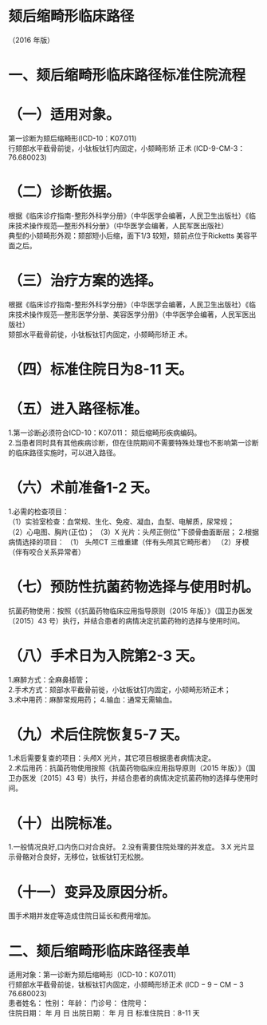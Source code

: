 # 颏后缩畸形临床路径  
（2016 年版）  
# 一、颏后缩畸形临床路径标准住院流程  
# （一）适用对象。  
第一诊断为颏后缩畸形(ICD-10：K07.011)  
行颏部水平截骨前徙，小钛板钛钉内固定，小颏畸形矫 正术 (ICD-9-CM-3：76.680023)  
# （二）诊断依据。  
根据《临床诊疗指南-整形外科学分册》（中华医学会编著，人民卫生出版社）《临床技术操作规范—整形外科分册》（中华医学会编著，人民军医出版社）  
典型的小颏畸形外观：颏部短小后缩，面下1/3 较短，颏前点位于Ricketts 美容平面之后。  
# （三）治疗方案的选择。  
根据《临床诊疗指南-整形外科学分册》（中华医学会编著，人民卫生出版社）《临床技术操作规范—整形医学分册、美容医学分册》（中华医学会编著，人民军医出版社）  
颏部水平截骨前徙，小钛板钛钉内固定，小颏畸形矫正 术。  
# （四）标准住院日为8-11 天。  
# （五）进入路径标准。  
1.第一诊断必须符合ICD-10：K07.011：  颏后缩畸形疾病编码。  
2.当患者同时具有其他疾病诊断，但在住院期间不需要特殊处理也不影响第一诊断的临床路径实施时，可以进入路径。  
# （六）术前准备1-2 天。  
1.必需的检查项目：  
（1）实验室检查：血常规、生化、免疫、凝血，血型、电解质，尿常规；  
（2）心电图、胸片(正位)； （3）X 光片：头颅正侧位$^+$下颌骨曲面断层； 2.根据病情选择的项目： （1） 头颅CT 三维重建（伴有头颅其它畸形者） （2）牙模（伴有咬合关系异常者）  
# （七）预防性抗菌药物选择与使用时机。  
抗菌药物使用：按照《《抗菌药物临床应用指导原则（2015 年版）》（国卫办医发〔2015〕43 号）执行，并结合患者的病情决定抗菌药物的选择与使用时间。  
# （八）手术日为入院第2-3 天。  
1.麻醉方式：全麻鼻插管；  
2.手术方式：颏部水平截骨前徙，小钛板钛钉内固定，小颏畸形矫正术；  
3.术中用药：麻醉常规用药； 4.输血：通常无需输血。  
# （九）术后住院恢复5-7 天。  
1.术后需要复查的项目：头颅X 光片，其它项目根据患者病情决定。  
2.术后用药：抗菌药物使用按照《抗菌药物临床应用指导原则（2015 年版）》（国卫办医发〔2015〕43 号）执行，并结合患者的病情决定抗菌药物的选择与使用时间。  
# （十）出院标准。  
1.一般情况良好,口内伤口对合良好。 2.没有需要住院处理的并发症。 3.X 光片显示骨骼对合良好，无移位，钛板钛钉无松脱。  
# （十一）变异及原因分析。  
围手术期并发症等造成住院日延长和费用增加。  
# 二、颏后缩畸形临床路径表单  
适用对象：第一诊断为颏后缩畸形（ICD-10：K07.011）  
行颏部水平截骨前徙，钛板钛钉内固定，小颏畸形矫正术 $\mathrm{(ICD-9-CM-3}$ 76.680023)  
患者姓名：          性别：    年龄：    门诊号：        住院号：  
住院日期：    年   月   日   出院日期：    年   月   日    标准住院日：8-11 天  
